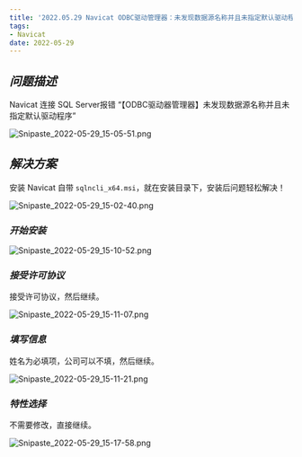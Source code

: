 ```yaml
---
title: '2022.05.29 Navicat ODBC驱动管理器：未发现数据源名称并且未指定默认驱动程序'
tags:
- Navicat
date: 2022-05-29
---
```

## ***问题描述***

Navicat 连接 SQL Server报错  “【ODBC驱动器管理器】未发现数据源名称并且未指定默认驱动程序”

![Snipaste_2022-05-29_15-05-51.png](https://s2.loli.net/2022/05/29/9aAREC3FTxug2eN.png)

## ***解决方案***

安装 Navicat 自带 `sqlncli_x64.msi`，就在安装目录下，安装后问题轻松解决！

![Snipaste_2022-05-29_15-02-40.png](https://s2.loli.net/2022/05/29/1PTt9Yp7R63Kzay.png)

### ***开始安装***

![Snipaste_2022-05-29_15-10-52.png](https://s2.loli.net/2022/05/29/KJteTRnEmyikXYN.png)

### ***接受许可协议***

接受许可协议，然后继续。

![Snipaste_2022-05-29_15-11-07.png](https://s2.loli.net/2022/05/29/4ol38HNZtAcWvGj.png)

### ***填写信息***

姓名为必填项，公司可以不填，然后继续。

![Snipaste_2022-05-29_15-11-21.png](https://s2.loli.net/2022/05/29/TMyRuJ3PKSAIHh8.png)

### ***特性选择***

不需要修改，直接继续。

![Snipaste_2022-05-29_15-17-58.png](https://s2.loli.net/2022/05/29/2TMF4YL5E9eOA6U.png)

